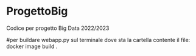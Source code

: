 # ProgettoBig
Codice per progetto Big Data 2022/2023

#per buildare webapp.py sul terminale dove sta la cartella contente il file: docker image build .
